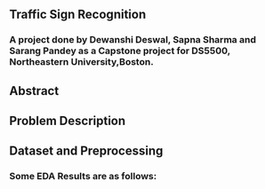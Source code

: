 ## Traffic Sign Recognition
### A project done by Dewanshi Deswal, Sapna Sharma and Sarang Pandey as a Capstone project for DS5500, Northeastern University,Boston.



<!--- <img src="https://github.com/sharmasapna/BlueBike_Traffic_Forecasting/blob/main/data/bluebikepic.jpeg"> --->

## Abstract
     
## Problem Description

## Dataset and Preprocessing 

    
    
### Some EDA Results are as follows:
<!---
<img src="https://github.com/sharmasapna/BlueBike_Traffic_Forecasting/blob/main/data/date-wise.png" width="450" height="150">
<img src="https://github.com/sharmasapna/BlueBike_Traffic_Forecasting/blob/main/data/EDA_Results.png">

<img src="https://github.com/sharmasapna/BlueBike_Traffic_Forecasting/blob/main/data/Hourly_Weekday_Heatmap.png" width="400" height="200"><img src="https://github.com/sharmasapna/BlueBike_Traffic_Forecasting/blob/main/data/bb_from_to stations_heatmap.png" width="200" height="200">

<!---
